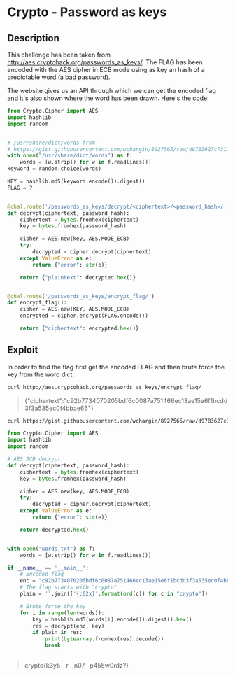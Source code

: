 # Crypto - Password as keys


## Description 

This challenge has been taken from http://aes.cryptohack.org/passwords_as_keys/.
The FLAG has been encoded with the AES cipher in ECB mode using as key an hash of a predictable word (a bad password).

The website gives us an API through which we can get the encoded flag and it's also shown where the word has been drawn.
Here's the code:

```python
from Crypto.Cipher import AES
import hashlib
import random


# /usr/share/dict/words from
# https://gist.githubusercontent.com/wchargin/8927565/raw/d9783627c731268fb2935a731a618aa8e95cf465/words
with open("/usr/share/dict/words") as f:
    words = [w.strip() for w in f.readlines()]
keyword = random.choice(words)

KEY = hashlib.md5(keyword.encode()).digest()
FLAG = ?


@chal.route('/passwords_as_keys/decrypt/<ciphertext>/<password_hash>/')
def decrypt(ciphertext, password_hash):
    ciphertext = bytes.fromhex(ciphertext)
    key = bytes.fromhex(password_hash)

    cipher = AES.new(key, AES.MODE_ECB)
    try:
        decrypted = cipher.decrypt(ciphertext)
    except ValueError as e:
        return {"error": str(e)}

    return {"plaintext": decrypted.hex()}


@chal.route('/passwords_as_keys/encrypt_flag/')
def encrypt_flag():
    cipher = AES.new(KEY, AES.MODE_ECB)
    encrypted = cipher.encrypt(FLAG.encode())

    return {"ciphertext": encrypted.hex()}
```

## Exploit

In order to find the flag first get the encoded FLAG and then brute force the key 
from the word dict:

```bash
curl http://aes.cryptohack.org/passwords_as_keys/encrypt_flag/                     
```
> {"ciphertext":"c92b7734070205bdf6c0087a751466ec13ae15e6f1bcdd3f3a535ec0f4bbae66"}

```bash
curl https://gist.githubusercontent.com/wchargin/8927565/raw/d9783627c731268fb2935a731a618aa8e95cf465/words > words.txt
```

```python
from Crypto.Cipher import AES
import hashlib
import random

# AES ECB decrypt
def decrypt(ciphertext, password_hash):
    ciphertext = bytes.fromhex(ciphertext)
    key = bytes.fromhex(password_hash)

    cipher = AES.new(key, AES.MODE_ECB)
    try:
        decrypted = cipher.decrypt(ciphertext)
    except ValueError as e:
        return {"error": str(e)}

    return decrypted.hex()


with open("words.txt") as f:
    words = [w.strip() for w in f.readlines()]

if __name__ == '__main__':
    # Encoded flag
    enc = "c92b7734070205bdf6c0087a751466ec13ae15e6f1bcdd3f3a535ec0f4bbae66"
    # The flag starts with "crypto"
    plain = ''.join(['{:02x}'.format(ord(c)) for c in "crypto"])

    # Brute force the key
    for i in range(len(words)):
        key = hashlib.md5(words[i].encode()).digest().hex()
        res = decrypt(enc, key)
        if plain in res:
            print(bytearray.fromhex(res).decode())
            break
  
```

> crypto{k3y5__r__n07__p455w0rdz?}


